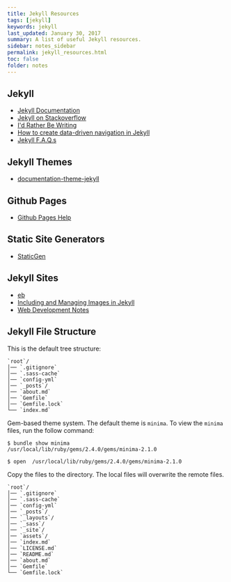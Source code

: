```yaml
---
title: Jekyll Resources 
tags: [jekyll]
keywords: jekyll 
last_updated: January 30, 2017
summary: A list of useful Jekyll resources.
sidebar: notes_sidebar
permalink: jekyll_resources.html
toc: false
folder: notes 
---
```


## Jekyll 

* [Jekyll Documentation](https://jekyllrb.com/docs/home/)
* [Jekyll on Stackoverflow](https://stackoverflow.com/questions/tagged/jekyll)
* [I'd Rather Be Writing](http://idratherbewriting.com/category-jekyll/)
* [How to create data-driven navigation in Jekyll](http://www.tournemille.com/blog/How-to-create-data-driven-navigation-in-Jekyll)
* [Jekyll F.A.Q.s](https://github.com/planetjekyll/quickrefs/blob/master/FAQ.md)

## Jekyll Themes 
* [documentation-theme-jekyll](https://github.com/tomjohnson1492/documentation-theme-jekyll)

## Github Pages 

* [Github Pages Help](https://help.github.com/articles/using-jekyll-as-a-static-site-generator-with-github-pages/)

## Static Site Generators

* [StaticGen](https://www.staticgen.com/)

## Jekyll Sites

- [eb](https://eduardoboucas.com/)
- [Including and Managing Images in Jekyll](https://eduardoboucas.com/blog/2014/12/07/including-and-managing-images-in-jekyll.html)
- [Web Development Notes](http://dev-notes.eu/jekyll/)

## Jekyll File Structure

This is the default tree structure:

~~~~~
`root`/
│── `.gitignore`
│── `.sass-cache`
│── `config-yml`
│── `_posts`/
│── `about.md`
│── `Gemfile`
│── `Gemfile.lock`
└── `index.md`
~~~~~

Gem-based theme system. The default theme is `minima`. To view the `minima` files, run the follow command:

~~~~~
$ bundle show minima
/usr/local/lib/ruby/gems/2.4.0/gems/minima-2.1.0

$ open  /usr/local/lib/ruby/gems/2.4.0/gems/minima-2.1.0
~~~~~

Copy the files to the directory. The local files will overwrite the remote files.

~~~~~
`root`/
│── `.gitignore`
│── `.sass-cache`
│── `config-yml`
│── `_posts`/
│── `_layouts`/
│── `_sass`/
│── `_site`/
│── `assets`/
│── `index.md`
│── `LICENSE.md`
│── `README.md`
│── `about.md`
│── `Gemfile`
└── `Gemfile.lock`

~~~~~



